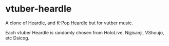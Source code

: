 # vtuber-heardle

A clone of [Heardle](https://www.heardle.app/), and [K-Pop Heardle](https://heardle-kpop.glitch.me/) but for vutber music.

Each vtuber Heardle is randomly chosen from HoloLive, Nijjisanji, VShoujo, etc Dsicog.




